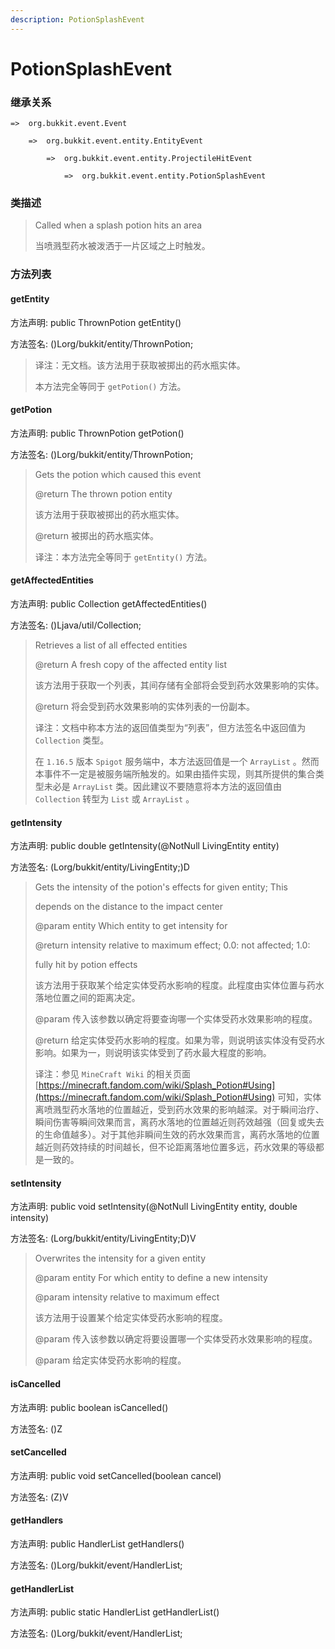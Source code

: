 ```yaml
---
description: PotionSplashEvent
---
```


# PotionSplashEvent

### 继承关系

    =>  org.bukkit.event.Event

        =>  org.bukkit.event.entity.EntityEvent

            =>  org.bukkit.event.entity.ProjectileHitEvent

                =>  org.bukkit.event.entity.PotionSplashEvent

### 类描述

> Called when a splash potion hits an area
>
> 当喷溅型药水被泼洒于一片区域之上时触发。

### 方法列表

#### getEntity

方法声明: public ThrownPotion getEntity()

方法签名: ()Lorg/bukkit/entity/ThrownPotion;

> 译注：无文档。该方法用于获取被掷出的药水瓶实体。
>
> 本方法完全等同于 `getPotion()` 方法。

#### getPotion

方法声明: public ThrownPotion getPotion()

方法签名: ()Lorg/bukkit/entity/ThrownPotion;

> Gets the potion which caused this event
>
> @return The thrown potion entity
>
> 该方法用于获取被掷出的药水瓶实体。
>
> @return 被掷出的药水瓶实体。
>
> 译注：本方法完全等同于 `getEntity()` 方法。

#### getAffectedEntities

方法声明: public Collection<LivingEntity> getAffectedEntities()

方法签名: ()Ljava/util/Collection;

> Retrieves a list of all effected entities
>
> @return A fresh copy of the affected entity list
>
> 该方法用于获取一个列表，其间存储有全部将会受到药水效果影响的实体。
>
> @return 将会受到药水效果影响的实体列表的一份副本。
>
> 译注：文档中称本方法的返回值类型为“列表”，但方法签名中返回值为 `Collection` 类型。
> 
> 在 `1.16.5` 版本 `Spigot` 服务端中，本方法返回值是一个 `ArrayList` 。然而本事件不一定是被服务端所触发的。如果由插件实现，则其所提供的集合类型未必是 `ArrayList` 类。因此建议不要随意将本方法的返回值由 `Collection` 转型为 `List` 或 `ArrayList` 。

#### getIntensity

方法声明: public double getIntensity(@NotNull LivingEntity entity)

方法签名: (Lorg/bukkit/entity/LivingEntity;)D

> Gets the intensity of the potion's effects for given entity; This
>
> depends on the distance to the impact center
>
> @param entity Which entity to get intensity for
>
> @return intensity relative to maximum effect; 0.0: not affected; 1.0:
>
> fully hit by potion effects
>
> 该方法用于获取某个给定实体受药水影响的程度。此程度由实体位置与药水落地位置之间的距离决定。
>
> @param 传入该参数以确定将要查询哪一个实体受药水效果影响的程度。
>
> @return 给定实体受药水影响的程度。如果为零，则说明该实体没有受药水影响。如果为一，则说明该实体受到了药水最大程度的影响。
>
> 译注：参见 `MineCraft Wiki` 的相关页面 [https://minecraft.fandom.com/wiki/Splash_Potion#Using](https://minecraft.fandom.com/wiki/Splash_Potion#Using) 可知，实体离喷溅型药水落地的位置越近，受到药水效果的影响越深。对于瞬间治疗、瞬间伤害等瞬间效果而言，离药水落地的位置越近则药效越强（回复或失去的生命值越多）。对于其他非瞬间生效的药水效果而言，离药水落地的位置越近则药效持续的时间越长，但不论距离落地位置多远，药水效果的等级都是一致的。

#### setIntensity

方法声明: public void setIntensity(@NotNull LivingEntity entity, double intensity)

方法签名: (Lorg/bukkit/entity/LivingEntity;D)V

> Overwrites the intensity for a given entity
>
> @param entity For which entity to define a new intensity
>
> @param intensity relative to maximum effect
>
> 该方法用于设置某个给定实体受药水影响的程度。
>
> @param 传入该参数以确定将要设置哪一个实体受药水效果影响的程度。
>
> @param 给定实体受药水影响的程度。

#### isCancelled

方法声明: public boolean isCancelled()

方法签名: ()Z

#### setCancelled

方法声明: public void setCancelled(boolean cancel)

方法签名: (Z)V

#### getHandlers

方法声明: public HandlerList getHandlers()

方法签名: ()Lorg/bukkit/event/HandlerList;

#### getHandlerList

方法声明: public static HandlerList getHandlerList()

方法签名: ()Lorg/bukkit/event/HandlerList;